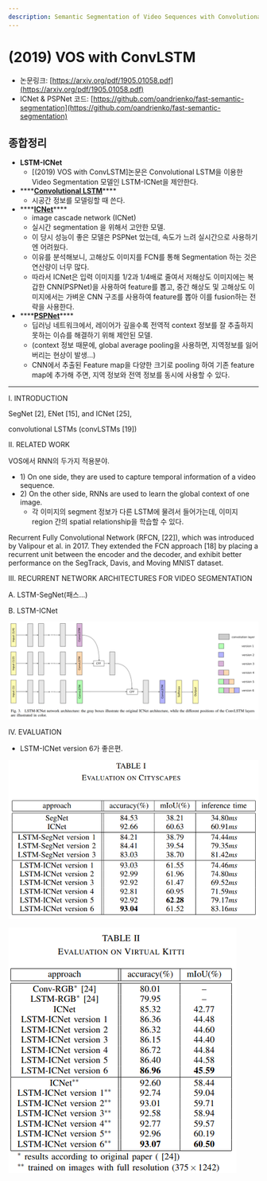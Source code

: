```yaml
---
description: Semantic Segmentation of Video Sequences with Convolutional LSTMs
---
```


# \(2019\) VOS with ConvLSTM

* 논문링크: [https://arxiv.org/pdf/1905.01058.pdf](https://arxiv.org/pdf/1905.01058.pdf)
* ICNet & PSPNet 코드: [https://github.com/oandrienko/fast-semantic-segmentation](https://github.com/oandrienko/fast-semantic-segmentation)

## 종합정리

* **LSTM-ICNet**
  * \[\(2019\) VOS with ConvLSTM\]논문은  Convolutional LSTM을 이용한 Video Segmentation 모델인 LSTM-ICNet을 제안한다.
* \*\*\*\*[**Convolutional LSTM**](https://leemdawoon.gitbook.io/p-memo/computer-vision/2015-convolutional-lstm)\*\*\*\*
  * 시공간 정보를 모델링할 때 쓴다.
* \*\*\*\*[**ICNet**](https://leemdawoon.gitbook.io/p-memo/computer-vision/2018-icnet)\*\*\*\*
  * image cascade network \(ICNet\)
  * 실시간 segmentation 을 위해서 고안한 모델.
  * 이 당시 성능이 좋은 모델은 PSPNet 었는데, 속도가 느려 실시간으로 사용하기엔 어려웠다.
  * 이유를 분석해보니, 고해상도 이미지를 FCN를 통해 Segmentation 하는 것은 연산량이 너무 많다.
  * 따라서 ICNet은 입력 이미지를 1/2과 1/4배로 줄여서 저해상도 이미지에는 복갑한 CNN\(PSPNet\)을 사용하여 feature를 뽑고, 중간 해상도 및 고해상도 이미지에서는 가벼운 CNN 구조를 사용하여 feature를 뽑아 이를 fusion하는 전략을 사용한다.
* \*\*\*\*[**PSPNet**](https://leemdawoon.gitbook.io/p-memo/computer-vision/2017-pspnet)\*\*\*\*
  * 딥러닝 네트워크에서, 레이어가 깊을수록 전역적 context 정보를 잘 추출하지 못하는 이슈를 해결하기 위해 제안된 모델.
  * \(context 정보 때문에,  global average pooling을 사용하면,  지역정보를 잃어버리는 현상이 발생...\)
  * CNN에서 추출된 Feature map을 다양한 크기로 pooling 하여 기존 feature map에 추가해 주면, 지역 정보와 전역 정보를 동시에 사용할 수 있다.



------------

I. INTRODUCTION

SegNet \[2\], ENet \[15\], and ICNet \[25\],

convolutional LSTMs \(convLSTMs \[19\]\)



II. RELATED WORK

VOS에서 RNN의 두가지 적용분야.

* 1\)  On one side, they are used to capture temporal information of a video sequence.
* 2\) On the other side, RNNs are used to learn the global context of one image.
  * 각 이미지의 segment 정보가 다른 LSTM에 물려서 들어가는데, 이미지 region 간의 spatial relationship을 학습할 수 있다.

Recurrent Fully Convolutional Network \(RFCN, \[22\]\), which was introduced by Valipour et al. in 2017. They extended the FCN approach \[18\] by placing a recurrent unit between the encoder and the decoder, and exhibit better performance on the SegTrack, Davis, and Moving MNIST dataset.



III. RECURRENT NETWORK ARCHITECTURES FOR VIDEO SEGMENTATION

A. LSTM-SegNet\(패스...\)

B. LSTM-ICNet

![LSTM-ICNet](../.gitbook/assets/image%20%2865%29.png)

IV. EVALUATION

* LSTM-ICNet version 6가 좋은편.

![](../.gitbook/assets/image%20%28135%29.png)

![](../.gitbook/assets/image%20%28150%29.png)









